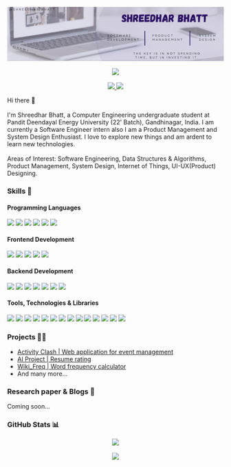 <p align="center">
  <img src="Shreedhar LinkedIn Banner(2).png">
</p>

<p align="center">
  <img src="https://komarev.com/ghpvc/?username=ShreedharBhatt22&color=blue">
</p>

<p align="center">
  <a href="https://www.linkedin.com/in/shreedhar-bhatt-6426451b6/">
    <img src="https://img.shields.io/badge/LinkedIn-0077B5?style=for-the-badge&logo=linkedin&logoColor=white">
  </a>
  <a href="mailto:shreedharmb22@gmail.com">
    <img src="https://img.shields.io/badge/Gmail-D14836?style=for-the-badge&logo=gmail&logoColor=white">
  </a>
</p>

Hi there 👋
<br/>
<br/>
I'm Shreedhar Bhatt, a Computer Engineering undergraduate student at Pandit Deendayal Energy University (22' Batch), Gandhinagar, India. I am currently a Software Engineer intern also I am a Product Management and System Design Enthusiast. I love to explore new things and am ardent to learn new technologies.
<br/>
<br/>
Areas of Interest: Software Engineering, Data Structures & Algorithms, Product Management, System Design, Internet of Things, UI-UX(Product) Designing.

<h3>
  Skills 💼
</h3>
<h4>Programming Languages</h4>
<p>
  <img src="https://img.shields.io/badge/Python-14354C?style=for-the-badge&logo=python&logoColor=white">
  <img src="https://img.shields.io/badge/JavaScript-F7DF1E?style=for-the-badge&logo=javascript&logoColor=black">
  <img src="https://img.shields.io/badge/PHP-007ACC?style=for-the-badge&logo=PHP&logoColor=white">
  <img src="https://img.shields.io/badge/C%2B%2B-00599C?style=for-the-badge&logo=c%2B%2B&logoColor=white">
  <img src="https://img.shields.io/badge/C-00599C?style=for-the-badge&logo=c&logoColor=white">
  <img src="https://img.shields.io/badge/java-%23ED8B00.svg?style=for-the-badge&logo=java&logoColor=white">
</p>
<h4>Frontend Development</h4>
<p>
  <img src="https://img.shields.io/badge/HTML5-E34F26?style=for-the-badge&logo=html5&logoColor=white">
  <img src="https://img.shields.io/badge/CSS3-1572B6?style=for-the-badge&logo=css3&logoColor=white">
  <img src="https://img.shields.io/badge/React-20232A?style=for-the-badge&logo=react&logoColor=61DAFB">
  <img src="https://img.shields.io/badge/Qt-%23217346.svg?style=for-the-badge&logo=Qt&logoColor=white"> 
  <img src="https://img.shields.io/badge/Bootstrap-DD0031?style=for-the-badge&logo=Bootstrap&logoColor=white">
</p>
<h4>Backend Development</h4>
<p>
  <img src="https://img.shields.io/badge/PHP-339933?style=for-the-badge&logo=PHP&logoColor=white">
  <img src="https://img.shields.io/badge/JavaScript-F7DF1E?style=for-the-badge&logo=javascript&logoColor=black">
  <img src="https://img.shields.io/badge/jquery-%230769AD.svg?style=for-the-badge&logo=jquery&logoColor=white">
  <img src="https://img.shields.io/badge/Django-092E20?style=for-the-badge&logo=django&logoColor=green">
  <img src="https://img.shields.io/badge/MySQL-005C84?style=for-the-badge&logo=mysql&logoColor=white">
  <img src="https://img.shields.io/badge/firebase%20realtime%20database-ffca28?style=for-the-badge&logo=firebase&logoColor=black">
  <img src="https://img.shields.io/badge/postgres-%23316192.svg?style=for-the-badge&logo=postgresql&logoColor=white">
</p>
<h4>Tools, Technologies & Libraries</h4>
<p>
  <img src="https://img.shields.io/badge/Git-F05032?style=for-the-badge&logo=git&logoColor=white">
  <img src="https://img.shields.io/badge/GitHub-100000?style=for-the-badge&logo=github&logoColor=white">
  <img src="https://img.shields.io/badge/Linux-FCC624?style=for-the-badge&logo=linux&logoColor=black">
  <img src="https://img.shields.io/badge/Figma-F24E1E?style=for-the-badge&logo=figma&logoColor=white">
  <img src="https://img.shields.io/badge/-RaspberryPi-C51A4A?style=for-the-badge&logo=Raspberry-Pi">
  <img src="https://img.shields.io/badge/Postman-FF6C37?style=for-the-badge&logo=Postman&logoColor=white">
  <img src="https://img.shields.io/badge/Keras-%23D00000.svg?style=for-the-badge&logo=Keras&logoColor=white">
  <img src="https://img.shields.io/badge/latex-%23008080.svg?style=for-the-badge&logo=latex&logoColor=white">
  <img src="https://img.shields.io/badge/Anaconda-%2344A833.svg?style=for-the-badge&logo=anaconda&logoColor=white">
  <img src="https://img.shields.io/badge/flask-%23000.svg?style=for-the-badge&logo=flask&logoColor=white">
  <img src="https://img.shields.io/badge/opencv-%23white.svg?style=for-the-badge&logo=opencv&logoColor=white">
  <img src="https://img.shields.io/badge/Visual%20Studio%20Code-0078d7.svg?style=for-the-badge&logo=visual-studio-code&logoColor=white">
  <img src="https://img.shields.io/badge/gitlab-%23181717.svg?style=for-the-badge&logo=gitlab&logoColor=white">
  <img src="https://img.shields.io/badge/Adobe%20XD-470137?style=for-the-badge&logo=Adobe%20XD&logoColor=#FF61F6">
</p>


<h3>
  Projects 👨‍💻
</h3>
<ul>
  <li><a href="https://github.com/ShreedharBhatt22/Activity_Clash">Activity Clash | Web application for event management</a></li>
  <li><a href="https://github.com/ShreedharBhatt22/AI_Project">AI Project | Resume rating</a></li>
  <li><a href="https://github.com/ShreedharBhatt22/wiki_text_analysis">Wiki_Freq | Word frequency calculator</a></li>
  <li>And many more...</li>
</ul>

<h3>
  Research paper & Blogs 📝
</h3>
Coming soon...

<h3>
  GitHub Stats 📊
</h3>
<p align="center">
  <img src="https://github-readme-stats.vercel.app/api?username=ShreedharBhatt22&show_icons=true&theme=vision-friendly-dark">
</p>
<p align="center">
  <img src="https://github-readme-stats.vercel.app/api/top-langs/?username=ShreedharBhatt22&theme=vision-friendly-dark">
</p>

